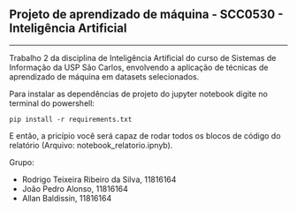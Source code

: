 ## Projeto de aprendizado de máquina - SCC0530 - Inteligência Artificial

---

Trabalho 2 da disciplina de Inteligência Artificial do curso de Sistemas de Informação da USP São Carlos, envolvendo a aplicação de técnicas de aprendizado de máquina em datasets selecionados.

Para instalar as dependências de projeto do jupyter notebook digite no terminal do powershell:

```
pip install -r requirements.txt
```

E então, a pricípio você será capaz de rodar todos os blocos de código do relatório (Arquivo: notebook_relatorio.ipnyb).

Grupo:
- Rodrigo Teixeira Ribeiro da Silva, 11816164
- João Pedro Alonso, 11816164
- Allan Baldissin, 11816164
